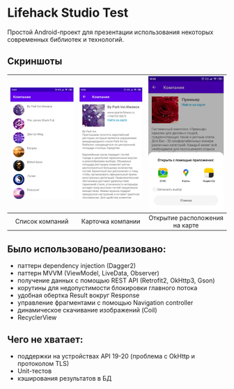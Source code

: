 # Lifehack Studio Test

Простой Android-проект для презентации использования некоторых современных библиотек и технологий.

## Скриншоты

|![Preview](https://github.com/gee12/LifehackStudioTest/raw/master/screenshots/screen1.jpg) | ![Preview](https://github.com/gee12/LifehackStudioTest/raw/master/screenshots/screen2.jpg) | ![Preview](https://github.com/gee12/LifehackStudioTest/raw/master/screenshots/screen3.jpg)|
|:-------------------:|:------------------------:|:-----------------:|
| Список компаний | Карточка компании | Открытие расположения на карте |

## Было использовано/реализовано:
* паттерн dependency injection (Dagger2)
* паттерн MVVM (ViewModel, LiveData, Observer)
* получение данных с помощью REST API (Retrofit2, OkHttp3, Gson)
* корутины для недопустимости блокировки главного потока
* удобная обертка Result вокруг Response
* управление фрагментами с помощью Navigation controller
* динамическое скачивание изображений (Coil)
* RecyclerView

## Чего не хватает:
* поддержки на устройствах API 19-20 (проблема с OkHttp и протоколом TLS)
* Unit-тестов
* кэширования результатов в БД
